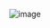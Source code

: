 

![image](https://github.com/udayk01/Web-Security/assets/52235763/d72a4666-2484-471f-b359-f361275c14eb)

